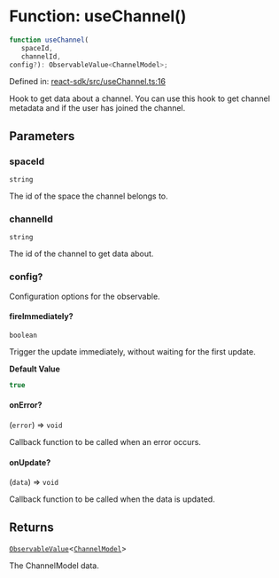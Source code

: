 # Function: useChannel()

```ts
function useChannel(
   spaceId, 
   channelId, 
config?): ObservableValue<ChannelModel>;
```

Defined in: [react-sdk/src/useChannel.ts:16](https://github.com/towns-protocol/towns/blob/0db1fd0ac7258e8db8cedfb6183e8eade8284fa1/packages/react-sdk/src/useChannel.ts#L16)

Hook to get data about a channel.
You can use this hook to get channel metadata and if the user has joined the channel.

## Parameters

### spaceId

`string`

The id of the space the channel belongs to.

### channelId

`string`

The id of the channel to get data about.

### config?

Configuration options for the observable.

#### fireImmediately?

`boolean`

Trigger the update immediately, without waiting for the first update.

**Default Value**

```ts
true
```

#### onError?

(`error`) => `void`

Callback function to be called when an error occurs.

#### onUpdate?

(`data`) => `void`

Callback function to be called when the data is updated.

## Returns

[`ObservableValue`](../type-aliases/ObservableValue.md)\<[`ChannelModel`](../../Towns-Protocol-SDK/interfaces/ChannelModel.md)\>

The ChannelModel data.
